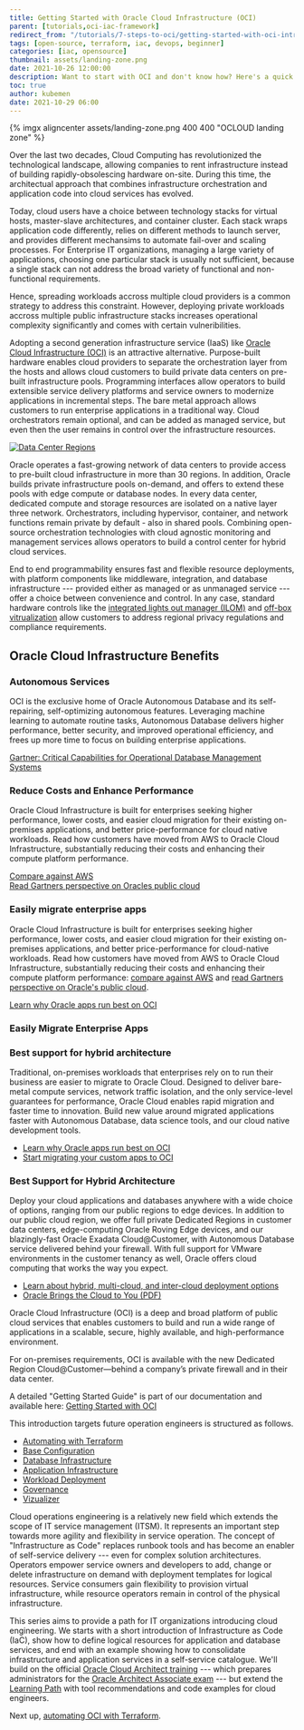 ```yaml
---
title: Getting Started with Oracle Cloud Infrastructure (OCI)
parent: [tutorials,oci-iac-framework]
redirect_from: "/tutorials/7-steps-to-oci/getting-started-with-oci-intro"
tags: [open-source, terraform, iac, devops, beginner]
categories: [iac, opensource]
thumbnail: assets/landing-zone.png
date: 2021-10-26 12:00:00
description: Want to start with OCI and don't know how? Here's a quick look at what OCI is all about.
toc: true
author: kubemen
date: 2021-10-29 06:00
---
```

{% imgx aligncenter assets/landing-zone.png 400 400 "OCLOUD landing zone" %}

Over the last two decades, Cloud Computing has revolutionized the technological landscape, allowing companies to rent infrastructure instead of building rapidly-obsolescing hardware on-site. During this time, the architectual approach that combines infrastructure orchestration and application code into cloud services has evolved. 

Today, cloud users have a choice between technology stacks for virtual hosts, master-slave architectures, and container cluster. Each stack wraps application code differently, relies on different methods to launch server, and provides different mechansims to automate fail-over and scaling processes. For Enterprise IT organizations, managing a large variety of applications, choosing one particular stack is usually not sufficient, because a single stack can not address the broad variety of functional and non-functional requirements.

Hence, spreading workloads accross multiple cloud providers is a common strategy to address this constraint. However, deploying private workloads accross multiple public infrastructure stacks increases operational complexity significantly and comes with certain vulneribilities. 

Adopting a second generation infrastructure service (IaaS) like [Oracle Cloud Infrastructure (OCI)][oci_cloud] is an attractive alternative. Purpose-built hardware enables cloud providers to separate the orchestration layer from the hosts and allows cloud customers to build private data centers on pre-built infrastructure pools. Programming interfaces allow operators to build extensible service delivery platforms and service owners to modernize applications in incremental steps. The bare metal approach allows customers to run enterprise applications in a traditional way. Cloud orchestrators remain optional, and can be added as managed service, but even then the user remains in control over the infrastructure resources. 

[![Data Center Regions](https://www.oracle.com/a/ocom/img/rc24-oci-region-map.png)][oci_regionmap]

Oracle operates a fast-growing network of data centers to provide access to pre-built cloud infrastructure in more than 30 regions. In addition, Oracle builds private infrastructure pools on-demand, and offers to extend these pools with edge compute or database nodes. In every data center, dedicated compute and storage resources are isolated on a native layer three network. Orchestrators, including hypervisor, container, and network functions remain private by default - also in shared pools. Combining open-source orchestration technologies with cloud agnostic monitoring and management services allows operators to build a control center for hybrid cloud services. 

End to end programmability ensures fast and flexible resource deployments, with platform components like middleware, integration, and database infrastructure --- provided either as managed or as unmanaged service --- offer a choice between convenience and control. In any case, standard hardware controls like the [integrated lights out manager (ILOM)][oci_ilom] and [off-box vitrualization][oci_offbox] allow customers to address regional privacy regulations and compliance requirements.

## Oracle Cloud Infrastructure Benefits

### Autonomous Services

OCI is the exclusive home of Oracle Autonomous Database and its self-repairing, self-optimizing autonomous features. Leveraging machine learning to automate routine tasks, Autonomous Database delivers higher performance, better security, and improved operational efficiency, and frees up more time to focus on building enterprise applications.

[Gartner: Critical Capabilities for Operational Database Management Systems](https://www.oracle.com/database/gartner-dbms.html)  

### Reduce Costs and Enhance Performance
Oracle Cloud Infrastructure is built for enterprises seeking higher performance, lower costs, and easier cloud migration for their existing on-premises applications, and better price-performance for cloud native workloads. Read how customers have moved from AWS to Oracle Cloud Infrastructure, substantially reducing their costs and enhancing their compute platform performance.  

[Compare against AWS](https://www.oracle.com/cloud/economics/)  
[Read Gartners perspective on Oracles public cloud](https://www.oracle.com/cloud/gartner-oci.html)

### Easily migrate enterprise apps
Oracle Cloud Infrastructure is built for enterprises seeking higher performance, lower costs, and easier cloud migration for their existing on-premises applications, and better price-performance for cloud-native workloads. Read how customers have moved from AWS to Oracle Cloud Infrastructure, substantially reducing their costs and enhancing their compute platform performance: [compare against AWS](https://www.oracle.com/cloud/economics/) and [read Gartners perspective on Oracle's public cloud](https://www.oracle.com/cloud/gartner-oci.html).

[Learn why Oracle apps run best on OCI](https://www.oracle.com/cloud/migrate-applications-to-oracle-cloud/)   
### Easily Migrate Enterprise Apps

### Best support for hybrid architecture
Traditional, on-premises workloads that enterprises rely on to run their business are easier to migrate to Oracle Cloud. Designed to deliver bare-metal compute services, network traffic isolation, and the only service-level guarantees for performance, Oracle Cloud enables rapid migration and faster time to innovation. Build new value around migrated applications faster with Autonomous Database, data science tools, and our cloud native development tools.

- [Learn why Oracle apps run best on OCI](https://www.oracle.com/cloud/migrate-applications-to-oracle-cloud/)
- [Start migrating your custom apps to OCI](https://www.oracle.com/cloud/migrate-custom-applications-to-cloud/)

### Best Support for Hybrid Architecture

Deploy your cloud applications and databases anywhere with a wide choice of options, ranging from our public regions to edge devices. In addition to our public cloud region, we offer full private Dedicated Regions in customer data centers, edge-computing Oracle Roving Edge devices, and our blazingly-fast Oracle Exadata Cloud@Customer, with Autonomous Database service delivered behind your firewall. With full support for VMware environments in the customer tenancy as well, Oracle offers cloud computing that works the way you expect.

- [Learn about hybrid, multi-cloud, and inter-cloud deployment options](https://www.oracle.com/cloud/cloud-deployment-models/)
- [Oracle Brings the Cloud to You (PDF)](https://www.oracle.com/a/ocom/docs/engineered-systems/exadata/idc-adb-on-exac-at-cloud.pdf)

Oracle Cloud Infrastructure (OCI) is a deep and broad platform of public cloud services that enables customers to build and run a wide range of applications in a scalable, secure, highly available, and high-performance environment.

For on-premises requirements, OCI is available with the new Dedicated Region Cloud@Customer—behind a company’s private firewall and in their data center. 

A detailed "Getting Started Guide" is part of our documentation and available here: [Getting Started with OCI][oci_intro]

This introduction targets future operation engineers is structured as follows.

* [Automating with Terraform][provider]
* [Base Configuration][base]
* [Database Infrastructure][db-infra]
* [Application Infrastructure][app-infra]
* [Workload Deployment][workload]
* [Governance][governance]
* [Vizualizer][vizualize]

Cloud operations engineering is a relatively new field which extends the scope of IT service management (ITSM). It represents an important step towards more agility and flexibility in service operation. The concept of "Infrastructure as Code" replaces runbook tools and has become an enabler of self-service delivery --- even for complex solution architectures. Operators empower service owners and developers to add, change or delete infrastructure on demand with deployment templates for logical resources. Service consumers gain flexibility to provision virtual infrastructure, while resource operators remain in control of the physical infrastructure. 

This series aims to provide a path for IT organizations introducing cloud engineering. We starts with a short introduction of Infrastructure as Code (IaC), show how to define logical resources for application and database services, and end with an example showing how to consolidate infrastructure and application services in a self-service catalogue. We'll build on the official [Oracle Cloud Architect training][oci_training] --- which prepares administrators for the [Oracle Architect Associate exam][oci_certification] --- but extend the [Learning Path][oci_learning] with tool recommendations and code examples for cloud engineers.

Next up, [automating OCI with Terraform][provider].

<!--- Links -->
[home]:       index
[intro]:      getting-started-with-oci-intro.md
[provider]:   getting-started-with-oci-step-1-provider
[base]:       getting-started-with-oci-step-2-base
[db-infra]:   getting-started-with-oci-step-3-database-infrastructure
[app-infra]:  getting-started-with-oci-step-4-app-infrastructure
[workload]:   getting-started-with-oci-step-5-workload-deployment
[governance]: getting-started-with-oci-step-6-governance
[vizualize]:  step7-vizualize

[oci_certification]: https://www.oracle.com/cloud/iaas/training/architect-associate.html
[oci_cli]:           https://docs.oracle.com/en-us/iaas/tools/oci-cli/latest/oci_cli_docs/
[oci_cloud]:         https://www.oracle.com/cloud/
[oci_cloudshell]:    https://docs.cloud.oracle.com/en-us/iaas/Content/API/Concepts/cloudshellintro.htm
[oci_data]:          https://registry.terraform.io/providers/hashicorp/oci/latest/docs
[oci_sdk]:           https://docs.cloud.oracle.com/en-us/iaas/Content/API/SDKDocs/terraform.htm
[oci_freetier]:      http://signup.oraclecloud.com/
[oci_global]:        https://www.oracle.com/cloud/architecture-and-regions.html
[oci_learn]:         https://learn.oracle.com/ols/user-portal
[oci_learning]:      https://learn.oracle.com/ols/learning-path/become-oci-architect-associate/35644/75658
[oci_homeregion]:    https://docs.cloud.oracle.com/en-us/iaas/Content/Identity/Tasks/managingregions.htm
[oci_identifier]:    https://docs.cloud.oracle.com/en-us/iaas/Content/General/Concepts/regions.htm
[oci_identity]:      https://registry.terraform.io/providers/hashicorp/oci/latest/docs/data-sources/identity_availability_domains
[oci_ilom]:          https://www.oracle.com/servers/technologies/integrated-lights-out-manager.html
[oci_offbox]:        https://blogs.oracle.com/cloud-infrastructure/first-principles-l2-network-virtualization-for-lift-and-shift
[oci_provider]:      https://github.com/terraform-providers/terraform-provider-oci
[oci_region]:        https://registry.terraform.io/providers/hashicorp/oci/latest/docs/data-sources/identity_regions
[oci_regions]:       https://www.oracle.com/cloud/data-regions.html
[oci_regionmap]:     https://www.oracle.com/cloud/architecture-and-regions.html
[oci_sdk]:           https://docs.cloud.oracle.com/en-us/iaas/Content/API/SDKDocs/terraform.htm
[oci_tenancy]:       https://docs.oracle.com/en-us/iaas/Content/GSG/Concepts/settinguptenancy.htm
[oci_training]:      https://www.oracle.com/cloud/iaas/training/
[oci_intro]:         https://docs.oracle.com/en-us/iaas/Content/GSG/Concepts/baremetalintro.htm


[tf_doc]: https://registry.terraform.io/providers/hashicorp/oci/latest/docs
[cli_doc]: https://docs.cloud.oracle.com/en-us/iaas/tools/oci-cli/latest/oci_cli_docs/
[iam_doc]: https://docs.cloud.oracle.com/en-us/iaas/Content/Identity/Concepts/overview.htm
[network_doc]: https://docs.cloud.oracle.com/en-us/iaas/Content/Network/Concepts/overview.htm
[compute_doc]: https://docs.cloud.oracle.com/en-us/iaas/Content/Compute/Concepts/computeoverview.htm#Overview_of_the_Compute_Service
[storage_doc]: https://docs.cloud.oracle.com/en-us/iaas/Content/Object/Concepts/objectstorageoverview.htm
[database_doc]: https://docs.cloud.oracle.com/en-us/iaas/Content/Database/Concepts/databaseoverview.htm

[iam_video]: https://www.youtube.com/playlist?list=PLKCk3OyNwIzuuA-wq2rVuxUE13rPTvzQZ
[network_video]: https://www.youtube.com/playlist?list=PLKCk3OyNwIzvHm2E-cGrmoMes-VwanT3P
[compute_video]: https://www.youtube.com/playlist?list=PLKCk3OyNwIzsAjIaUaVsKdXcfBOy6LASv
[storage_video]: https://www.youtube.com/playlist?list=PLKCk3OyNwIzu7zNtt_w1dXFOUbAjheMeo
[database_video]: https://www.youtube.com/watch?v=F4-sxIsnbKI&list=PLKCk3OyNwIzsfuB9kj1CTPavjgByJBXGK

[jmespath_site]: https://jmespath.org/tutorial.html
[jq_site]: https://stedolan.github.io/jq/
[jq_play]: https://jqplay.org/
[json_validate]: https://jsonlint.com/

[vsc_site]: https://code.visualstudio.com/

[terraform]: https://www.terraform.io/
[tf_examples]: https://github.com/terraform-providers/terraform-provider-oci/tree/master/examples
[tf_lint]: https://www.hashicorp.com/blog/announcing-the-terraform-visual-studio-code-extension-v2-0-0

[oci_regions]: https://www.oracle.com/cloud/data-regions.html
